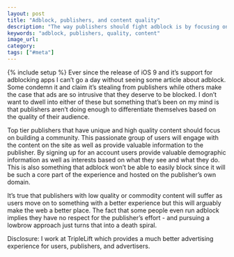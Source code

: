 ```yaml
---
layout: post
title: "Adblock, publishers, and content quality"
description: "The way publishers should fight adblock is by focusing on high quality content and building an engaged audience."
keywords: "adblock, publishers, quality, content"
image_url:
category:
tags: ["#meta"]
---
```

{% include setup %}
Ever since the release of iOS 9 and it’s support for adblocking apps I can’t go a day without seeing some article about adblock. Some condemn it and claim it’s stealing from publishers while others make the case that ads are so intrusive that they deserve to be blocked. I don’t want to dwell into either of these but something that’s been on my mind is that publishers aren’t doing enough to differentiate themselves based on the quality of their audience.

Top tier publishers that have unique and high quality content should focus on building a community. This passionate group of users will engage with the content on the site as well as provide valuable information to the publisher. By signing up for an account users provide valuable demographic information as well as interests based on what they see and what they do. This is also something that adblock won’t be able to easily block since it will be such a core part of the experience and hosted on the publisher’s own domain.

It’s true that publishers with low quality or commodity content will suffer as users move on to something with a better experience but this will arguably make the web a better place. The fact that some people even run adblock implies they have no respect for the publisher’s effort - and pursuing a lowbrow approach just turns that into a death spiral.

Disclosure: I work at TripleLift which provides a much better advertising experience for users, publishers, and advertisers.
